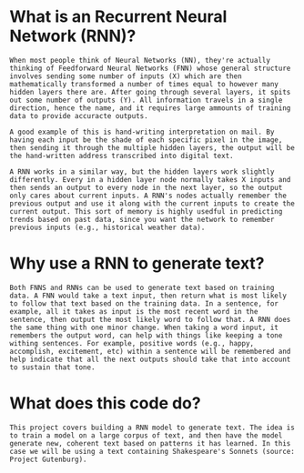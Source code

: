 # What is an Recurrent Neural Network (RNN)?
    When most people think of Neural Networks (NN), they're actually thinking of Feedforward Neural Networks (FNN) whose general structure involves sending some number of inputs (X) which are then mathematically transformed a number of times equal to however many hidden layers there are. After going through several layers, it spits out some number of outputs (Y). All information travels in a single direction, hence the name, and it requires large ammounts of training data to provide accuracte outputs.

    A good example of this is hand-writing interpretation on mail. By having each input be the shade of each specific pixel in the image, then sending it through the multiple hidden layers, the output will be the hand-written address transcribed into digital text.

    A RNN works in a similar way, but the hidden layers work slightly differently. Every in a hidden layer node normally takes X inputs and then sends an output to every node in the next layer, so the output only cares about current inputs. A RNN's nodes actually remember the previous output and use it along with the current inputs to create the current output. This sort of memory is highly usedful in predicting trends based on past data, since you want the network to remember previous inputs (e.g., historical weather data).

# Why use a RNN to generate text?
    Both FNNS and RNNs can be used to generate text based on training data. A FNN would take a text input, then return what is most likely to follow that text based on the training data. In a sentence, for example, all it takes as input is the most recent word in the sentence, then output the most likely word to follow that. A RNN does the same thing with one minor change. When taking a word input, it remembers the output word, can help with things like keeping a tone withing sentences. For example, positive words (e.g., happy, accomplish, excitement, etc) within a sentence will be remembered and help indicate that all the next outputs should take that into account to sustain that tone. 

# What does this code do?
    This project covers building a RNN model to generate text. The idea is to train a model on a large corpus of text, and then have the model generate new, coherent text based on patterns it has learned. In this case we will be using a text containing Shakespeare's Sonnets (source: Project Gutenburg).